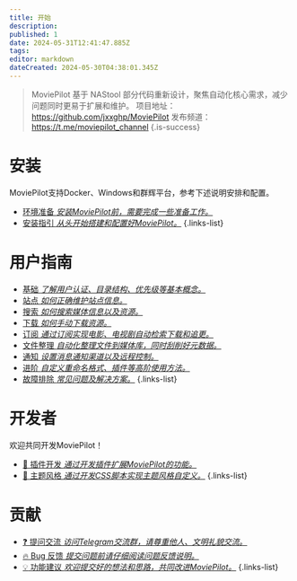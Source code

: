 ```yaml
---
title: 开始
description: 
published: 1
date: 2024-05-31T12:41:47.885Z
tags: 
editor: markdown
dateCreated: 2024-05-30T04:38:01.345Z
---
```


> MoviePilot 基于 NAStool 部分代码重新设计，聚焦自动化核心需求，减少问题同时更易于扩展和维护。
项目地址：https://github.com/jxxghp/MoviePilot
发布频道：https://t.me/moviepilot_channel
{.is-success}

# 安装

MoviePilot支持Docker、Windows和群辉平台，参考下述说明安排和配置。

- [环境准备 *安装MoviePilot前，需要完成一些准备工作。*](/ready)
- [安装指引 *从头开始搭建和配置好MoviePilot。*](/install)
{.links-list}

# 用户指南

- [基础 *了解用户认证、目录结构、优先级等基本概念。*](/basic)
- [站点 *如何正确维护站点信息。*](/site)
- [搜索 *如何搜索媒体信息以及资源。*](/search)
- [下载 *如何手动下载资源。*](/download)
- [订阅 *通过订阅实现电影、电视剧自动检索下载和追更。*](/subscribe)
- [文件整理 *自动化整理文件到媒体库，同时刮削好元数据。*](/reorganize)
- [通知 *设置消息通知渠道以及远程控制。*](/notification)
- [进阶 *自定义重命名格式、插件等高阶使用方法。*](/advanced)
- [故障排除 *常见问题及解决方案。*](/troubleshooting)
{.links-list}


# 开发者

欢迎共同开发MoviePilot！

- [:closed_book: 插件开发 *通过开发插件扩展MoviePilot的功能。*](/plugindev)
- [:art: 主题风格 *通过开发CSS脚本实现主题风格自定义。*](/themedev)
{.links-list}


# 贡献

- [:question: 提问交流 *访问Telegram交流群，请尊重他人、文明礼貌交流。*](https://t.me/moviepilot_official)
- [:fire: Bug 反馈 *提交问题前请仔细阅读问题反馈说明。*](https://github.com/jxxghp/MoviePilot/issues/new?assignees=&labels=bug&projects=&template=bug_report.yml&title=%5B错误报告%5D%3A+请在此处简单描述你的问题)
- [:bulb: 功能建议 *欢迎提交好的想法和思路，共同改进MoviePilot。*](https://github.com/jxxghp/MoviePilot/issues/new?assignees=&labels=feature+request&projects=&template=feature_request.yml&title=%5BFeature+Request%5D%3A+)
{.links-list}
